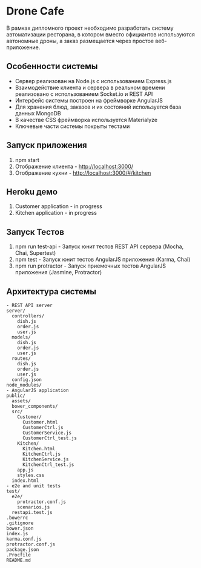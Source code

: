 # Drone Cafe

В рамках дипломного проект необходимо разработать систему автоматизации ресторана, в котором вместо официантов используются автономные дроны, а заказ размещается через простое веб-приложение.

## Особенности системы

- Сервер реализован на Node.js с использованием Express.js
- Взаимодействие клиента и сервера в реальном времени реализовано с использованием Socket.io и REST API
- Интерфейс системы построен на фреймворке AngularJS
- Для хранения блюд, заказов и их состояний используется база данных MongoDB
- В качестве CSS фреймворка используется Materialyze
- Ключевые части системы покрыты тестами

## Запуск приложения

1. npm start
2. Отображение клиента - [http://localhost:3000/](http://localhost:3000/)
3. Отображение кухни - [http://localhost:3000/#/kitchen](http://localhost:3000/#/kitchen)

## Heroku демо

1. Customer application - in progress
2. Kitchen application - in progress

## Запуск Тестов

1. npm run test-api - Запуск юнит тестов REST API сервера (Mocha, Chai, Supertest)
2. npm test - Запуск юнит тестов AngularJS приложения (Karma, Chai)
3. npm run protractor - Запуск приемочных тестов AngularJS приложения (Jasmine, Protractor)

## Архитектура системы

```
- REST API server
server/                          
  controllers/
    dish.js
    order.js
    user.js  
  models/
    dish.js
    order.js
    user.js
  routes/
    dish.js
    order.js
    user.js
  config.json                                                  
node_modules/  
- AngularJS application                  
public/                             
  assets/                        
  bower_components/              
  src/                           
    Customer/               
      Customer.html         
      CustomerCtrl.js       
      CustomerService.js
      CustomerCtrl_test.js
    Kitchen/                  
      Kitchen.html
      KitchenCtrl.js
      KitchenService.js
      KitchenCtrl_test.js
    app.js
    styles.css
  index.html  
- e2e and unit tests  
test/                               
  e2e/
    protractor.conf.js
    scenarios.js
  restapi.test.js
.bowerrc
.gitignore
bower.json   
index.js       
karma.conf.js             
protractor.conf.js               
package.json
.Procfile           
README.md
```